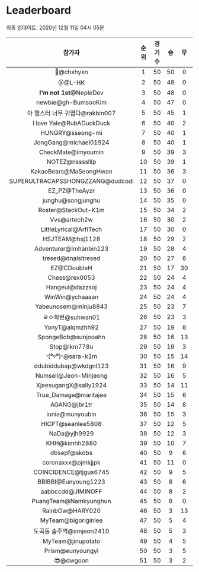 # Leaderboard
최종 업데이트: 2020년 12월 11일 04시 05분




| 참가자 | 순위 | 경기수 | 승 | 무 | 패 | 승점 |
|:---:|:---:|:---:|:---:|:---:|:---:|:---:|
| 👑@chxhyxn | 1 | 50 | 50 | 0 | 0 | 150 |
| ＠@L-HK | 2 | 50 | 48 | 0 | 2 | 144 |
| **I'm not 1st**@NepleDev | 3 | 50 | 48 | 0 | 2 | 144 |
| newbie@gh-BumsooKim | 4 | 50 | 47 | 0 | 3 | 141 |
| 아 햄스터 너무 귀엽다@rakbin007 | 5 | 50 | 45 | 1 | 4 | 136 |
| I love Yale@RubADuckDuck | 6 | 50 | 40 | 2 | 8 | 122 |
| HUNGRY@sseong-mi | 7 | 50 | 40 | 1 | 9 | 121 |
| JongGang@michael01924 | 8 | 50 | 40 | 1 | 9 | 121 |
| CheckMate@imyoumin | 9 | 50 | 39 | 3 | 8 | 120 |
| NOTEZ@nsssslllp | 10 | 50 | 39 | 1 | 10 | 118 |
| KakaoBears@MaSeongHwan | 11 | 50 | 36 | 3 | 11 | 111 |
| SUPERULTRACAPSSHONGZZANG@dudcodi | 12 | 50 | 37 | 0 | 13 | 111 |
| EZ_PZ@TheAyzr | 13 | 50 | 36 | 0 | 14 | 108 |
| junghu@songjunghu | 14 | 50 | 35 | 0 | 15 | 105 |
| Roster@StackOut-K1m | 15 | 50 | 34 | 2 | 14 | 104 |
| Vvs@artech2w | 16 | 50 | 30 | 2 | 18 | 92 |
| LittleLyrical@ArfiTech | 17 | 50 | 30 | 0 | 20 | 90 |
| HSJTEAM@hsj1128 | 18 | 50 | 29 | 2 | 19 | 89 |
| Adventurer@Imhanbin123 | 19 | 50 | 28 | 4 | 18 | 88 |
| tresed@dnalsitresed | 20 | 50 | 27 | 6 | 17 | 87 |
| EZ@CDoubleH | 21 | 50 | 17 | 30 | 3 | 81 |
| Chess@rex0053 | 22 | 50 | 24 | 4 | 22 | 76 |
| Hangeul@dazzsoj | 23 | 50 | 24 | 4 | 22 | 76 |
| WinWin@ychaaaan | 24 | 50 | 24 | 4 | 22 | 76 |
| Yabeunosem@minju8843 | 25 | 50 | 23 | 7 | 20 | 76 |
| ㄹㅇ학번@suhwan01 | 26 | 50 | 23 | 3 | 24 | 72 |
| YonyT@alqmzhh92 | 27 | 50 | 19 | 8 | 23 | 65 |
| SpongeBob@sunjooahn | 28 | 50 | 16 | 13 | 21 | 61 |
| Stop@lkm778u | 29 | 50 | 19 | 3 | 28 | 60 |
| ◝(⁰▿⁰)◜@sara-k1m | 30 | 50 | 15 | 14 | 21 | 59 |
| ddubiddubap@wkdgnl123 | 31 | 50 | 16 | 9 | 25 | 57 |
| Numseil@Jeon-Minjeong | 32 | 50 | 16 | 5 | 29 | 53 |
| XjaesugangX@sally1924 | 33 | 50 | 14 | 11 | 25 | 53 |
| True_Damage@maritajee | 34 | 50 | 15 | 6 | 29 | 51 |
| AGANG@jbr1tr | 35 | 50 | 14 | 8 | 28 | 50 |
| ionia@munyoubin | 36 | 50 | 15 | 3 | 32 | 48 |
| HICPT@seanlee5808 | 37 | 50 | 12 | 5 | 33 | 41 |
| NaDa@yjh9929 | 38 | 50 | 12 | 3 | 35 | 39 |
| KHH@kimhh2880 | 39 | 50 | 10 | 7 | 33 | 37 |
| dbsepf@skdbs | 40 | 50 | 9 | 6 | 35 | 33 |
| coronaxxx@pjmkjjpk | 41 | 50 | 11 | 0 | 39 | 33 |
| COINCIDENCE@tjgus6745 | 42 | 50 | 9 | 5 | 36 | 32 |
| BBIBBI@Eunyoung1223 | 43 | 50 | 8 | 6 | 36 | 30 |
| aabbccdd@JIMINOFF | 44 | 50 | 8 | 2 | 40 | 26 |
| PuangTeam@Namkyunghun | 45 | 50 | 8 | 0 | 42 | 24 |
| RainbOw@HARY020 | 46 | 50 | 3 | 13 | 34 | 22 |
| MyTeam@bigoriginlee | 47 | 50 | 5 | 4 | 41 | 19 |
| 도곡동 솜주먹@smjeon2410 | 48 | 50 | 5 | 3 | 42 | 18 |
| MyTeam@jinupotato | 49 | 50 | 4 | 5 | 41 | 17 |
| Prism@eunyoungyi | 50 | 50 | 3 | 5 | 42 | 14 |
| 😎@dwgoon | 51 | 50 | 3 | 2 | 45 | 11 |